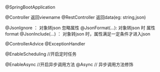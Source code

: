 @SpringBootApplication

@Controller     返回viewname
@RestController  返回data(eg: string,json)



@JsonIgnore  ： 对象转json 忽略属性
@JsonFormat(...):   对象转json 时 属性format
@JsonInclude(...)  ： 对象转json 时，属性满足一定条件才进入json

@ControllerAdvice
@ExceptionHandler

@EnableScheduling //开启定时任务

@EnableAsync //开启异步调用方法
@Async       // 异步调用方法修饰




